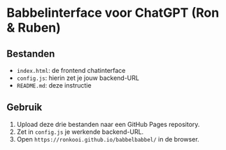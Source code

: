 # Babbelinterface voor ChatGPT (Ron & Ruben)

## Bestanden
- `index.html`: de frontend chatinterface
- `config.js`: hierin zet je jouw backend-URL
- `README.md`: deze instructie

## Gebruik
1. Upload deze drie bestanden naar een GitHub Pages repository.
2. Zet in `config.js` je werkende backend-URL.
3. Open `https://ronkooi.github.io/babbelbabbel/` in de browser.